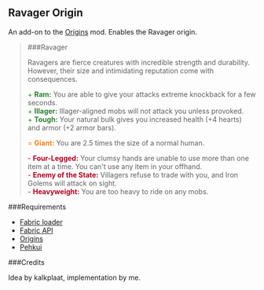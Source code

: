 ## Ravager Origin

An add-on to the [Origins](https://www.curseforge.com/minecraft/mc-mods/origins) mod. Enables the Ravager origin.

> ###Ravager
>
> Ravagers are fierce creatures with incredible strength and durability. However, their size and intimidating reputation come with consequences.
>
> <span style="color:#2E7D32">&#43; **Ram:**</span> You are able to give your attacks extreme knockback for a few seconds.  
> <span style="color:#2E7D32">&#43; **Illager:**</span> Illager-aligned mobs will not attack you unless provoked.  
> <span style="color:#2E7D32">&#43; **Tough:**</span> Your natural bulk gives you increased health (+4 hearts) and armor (+2 armor bars).
>
> <span style="color:#F57F17">= **Giant:**</span> You are 2.5 times the size of a normal human.
>
> <span style="color:#B00020">&#45; **Four-Legged:**</span> Your clumsy hands are unable to use more than one item at a time. You can't use any item in your offhand.  
> <span style="color:#B00020">&#45; **Enemy of the State:**</span> Villagers refuse to trade with you, and Iron Golems will attack on sight.  
> <span style="color:#B00020">&#45; **Heavyweight:**</span> You are too heavy to ride on any mobs.

###Requirements
* [Fabric loader](https://fabricmc.net/)
* [Fabric API](https://www.curseforge.com/minecraft/mc-mods/fabric-api)
* [Origins](https://www.curseforge.com/minecraft/mc-mods/origins)
* [Pehkui](https://www.curseforge.com/minecraft/mc-mods/pehkui)

###Credits

Idea by kalkplaat, implementation by me.